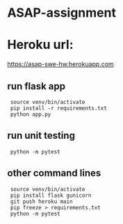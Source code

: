 # ASAP-assignment

# Heroku url:
https://asap-swe-hw.herokuapp.com

## run flask app

```
 source venv/bin/activate
 pip install -r requirements.txt
 python app.py
```

## run unit testing

```
 python -m pytest
```

## other command lines

```
 source venv/bin/activate
 pip install flask gunicorn
 git push heroku main
 pip freeze > requirements.txt
 python -m pytest
```

